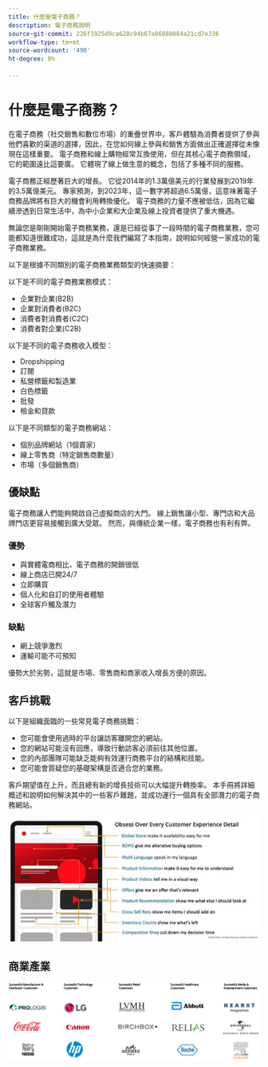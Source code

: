 ```yaml
---
title: 什麼是電子商務？
description: 電子商務說明
source-git-commit: 226f1925d9ca628c94b67a86888084a21cd7e336
workflow-type: tm+mt
source-wordcount: '490'
ht-degree: 0%

---
```



# 什麼是電子商務？

在電子商務（社交銷售和數位市場）的重疊世界中，客戶體驗為消費者提供了參與他們喜歡的渠道的選擇，因此，在您如何線上參與和銷售方面做出正確選擇從未像現在這樣重要。 電子商務和線上購物經常互換使用，但在其核心電子商務領域，它的範圍遠比這要廣。 它體現了線上做生意的概念，包括了多種不同的服務。

電子商務正經歷著巨大的增長。 它從2014年的1.3萬億美元的行業發展到2019年的3.5萬億美元。 專家預測，到2023年，這一數字將超過6.5萬億，這意味著電子商務品牌將有巨大的機會利用轉換優化。 電子商務的力量不應被低估，因為它繼續滲透到日常生活中，為中小企業和大企業及線上投資者提供了重大機遇。

無論您是剛剛開始電子商務業務，還是已經從事了一段時間的電子商務業務，您可能都知道很難成功，這就是為什麼我們編寫了本指南，說明如何經營一家成功的電子商務業務。

以下是根據不同類別的電子商務業務類型的快速摘要：

以下是不同的電子商務業務模式：

- 企業對企業(B2B)
- 企業對消費者(B2C)
- 消費者對消費者(C2C)
- 消費者對企業(C2B)

以下是不同的電子商務收入模型：

- Dropshipping
- 訂閱
- 私營標籤和製造業
- 白色標籤
- 批發
- 租金和貸款

以下是不同類型的電子商務網站：

- 個別品牌網站（1個賣家）
- 線上零售商（特定銷售商數量）
- 市場（多個銷售商）

## 優缺點

電子商務讓人們能夠開啟自己虛擬商店的大門。 線上銷售讓小型、專門店和大品牌門店更容易接觸到廣大受眾。 然而，與傳統企業一樣，電子商務也有利有弊。

### 優勢

- 與實體電商相比，電子商務的開銷很低
- 線上商店已開24/7
- 立即購買
- 個人化和自訂的使用者體驗
- 全球客戶觸及潛力

### 缺點

- 網上競爭激烈
- 運輸可能不可預知

優勢大於劣勢，這就是市場、零售商和商家收入增長方便的原因。

## 客戶挑戰

以下是組織面臨的一些常見電子商務挑戰：

- 您可能會使用過時的平台讓訪客離開您的網站。
- 您的網站可能沒有回應，導致行動訪客必須前往其他位置。
- 您的內部團隊可能缺乏能夠有效運行商務平台的結構和技能。
- 您可能會質疑您的基礎架構是否適合您的業務。

客戶期望值在上升，而且總有新的增長技術可以大幅提升轉換率。 本手冊將詳細概述和說明如何解決其中的一些客戶難題，並成功運行一個具有全部潛力的電子商務網站。

![商業技術的價值](../../assets/playbooks/commerce-tech.png)

## 商業產業

![商業技術的價值](../../assets/playbooks/commerce-industries.png)
